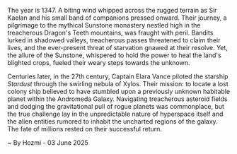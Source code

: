 
The year is 1347.  A biting wind whipped across the rugged terrain as Sir Kaelan and his small band of companions pressed onward. Their journey, a pilgrimage to the mythical Sunstone monastery nestled high in the treacherous Dragon's Teeth mountains, was fraught with peril.  Bandits lurked in shadowed valleys, treacherous passes threatened to claim their lives, and the ever-present threat of starvation gnawed at their resolve. Yet, the allure of the Sunstone, whispered to hold the power to heal the land's blighted crops, fueled their weary steps towards the unknown.

Centuries later, in the 27th century, Captain Elara Vance piloted the starship *Stardust* through the swirling nebula of Xylos.  Their mission: to locate a lost colony ship believed to have stumbled upon a previously unknown habitable planet within the Andromeda Galaxy. Navigating treacherous asteroid fields and dodging the gravitational pull of rogue planets was commonplace, but the true challenge lay in the unpredictable nature of hyperspace itself and the alien entities rumored to inhabit the uncharted regions of the galaxy. The fate of millions rested on their successful return.

~ By Hozmi - 03 June 2025
